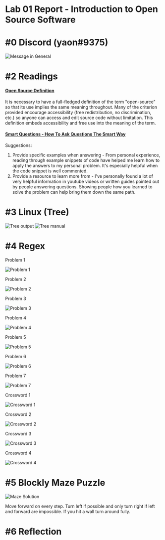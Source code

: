# Lab 01 Report - Introduction to Open Source Software

# #0 Discord (yaon#9375)
![Message in General](https://media.discordapp.net/attachments/221060219243855872/805591579829075978/unknown.png)

# #2 Readings
#### [Open Source Definition](https://opensource.org/osd)
It is necessary to have a full-fledged definition of the term "open-source" so that its use implies the same meaning throughout. Many of the criterion provided encourage accessibility (free redistribution, no discrimination, etc.) so anyone can access and edit source code without limitation. This definition embeds accessibility and free use into the meaning of the term.

#### [Smart Questions - How To Ask Questions The Smart Way](http://www.catb.org/esr/faqs/smart-questions.html)
Suggestions:
1. Provide specific examples when answering - From personal experience, reading through example snippets of code have helped me learn how to apply the answers to my personal problem. It's especially helpful when the code snippet is well commented.
2. Provide a resource to learn more from - I've personally found a lot of very helpful information in youtube videos or written guides pointed out by people answering questions. Showing people how you learned to solve the problem can help bring them down the same path.

# #3 Linux (Tree)
![Tree output](https://media.discordapp.net/attachments/221060219243855872/804777656112906260/unknown.png)
![Tree manual](https://media.discordapp.net/attachments/221060219243855872/805590710970613770/unknown.png)

# #4 Regex
Problem 1

![Problem 1](https://media.discordapp.net/attachments/221060219243855872/804780703740985384/unknown.png)

Problem 2

![Problem 2](https://media.discordapp.net/attachments/221060219243855872/804781405074489364/unknown.png)

Problem 3

![Problem 3](https://media.discordapp.net/attachments/221060219243855872/804782188297584700/unknown.png)

Problem 4

![Problem 4](https://media.discordapp.net/attachments/221060219243855872/804782951660257280/unknown.png)

Problem 5

![Problem 5](https://media.discordapp.net/attachments/221060219243855872/804784099193257994/unknown.png)

Problem 6

![Problem 6](https://media.discordapp.net/attachments/221060219243855872/804784921658785792/unknown.png)

Problem 7

![Problem 7](https://media.discordapp.net/attachments/221060219243855872/804786093047152640/unknown.png)

Crossword 1

![Crossword 1](https://media.discordapp.net/attachments/221060219243855872/804787938952347698/unknown.png)

Crossword 2

![Crossword 2](https://media.discordapp.net/attachments/221060219243855872/804788114974703644/unknown.png)

Crossword 3

![Crossword 3](https://media.discordapp.net/attachments/221060219243855872/804788373339635762/unknown.png)

Crossword 4

![Crossword 4](https://media.discordapp.net/attachments/221060219243855872/804789322607624292/unknown.png)

# #5 Blockly Maze Puzzle
![Maze Solution](https://media.discordapp.net/attachments/221060219243855872/804792573788553307/unknown.png)

Move forward on every step. Turn left if possible and only turn right if left and forward are impossible. If you hit a wall turn around fully.

# #6 Reflection
